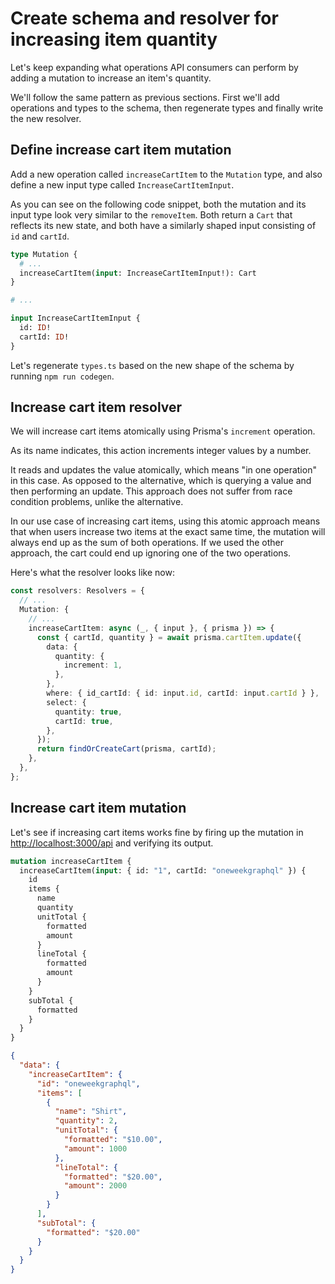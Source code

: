 # Create schema and resolver for increasing item quantity

Let's keep expanding what operations API consumers can perform by adding a mutation to increase an item's quantity.

We'll follow the same pattern as previous sections. First we'll add operations and types to the schema, then regenerate types and finally write the new resolver.

## Define increase cart item mutation

Add a new operation called `increaseCartItem` to the `Mutation` type, and also define a new input type called `IncreaseCartItemInput`.

As you can see on the following code snippet, both the mutation and its input type look very similar to the `removeItem`. Both return a `Cart` that reflects its new state, and both have a similarly shaped input consisting of `id` and `cartId`.

```graphql
type Mutation {
  # ...
  increaseCartItem(input: IncreaseCartItemInput!): Cart
}

# ...

input IncreaseCartItemInput {
  id: ID!
  cartId: ID!
}
```

Let's regenerate `types.ts` based on the new shape of the schema by running `npm run codegen`.

## Increase cart item resolver

We will increase cart items atomically using Prisma's `increment` operation.

As its name indicates, this action increments integer values by a number.

It reads and updates the value atomically, which means "in one operation" in this case. As opposed to the alternative, which is querying a value and then performing an update. This approach does not suffer from race condition problems, unlike the alternative.

In our use case of increasing cart items, using this atomic approach means that when users increase two items at the exact same time, the mutation will always end up as the sum of both operations. If we used the other approach, the cart could end up ignoring one of the two operations.

Here's what the resolver looks like now:

```ts
const resolvers: Resolvers = {
  // ...
  Mutation: {
    // ...
    increaseCartItem: async (_, { input }, { prisma }) => {
      const { cartId, quantity } = await prisma.cartItem.update({
        data: {
          quantity: {
            increment: 1,
          },
        },
        where: { id_cartId: { id: input.id, cartId: input.cartId } },
        select: {
          quantity: true,
          cartId: true,
        },
      });
      return findOrCreateCart(prisma, cartId);
    },
  },
};
```

## Increase cart item mutation

Let's see if increasing cart items works fine by firing up the mutation in [http://localhost:3000/api](http://localhost:3000/api) and verifying its output.

```graphql
mutation increaseCartItem {
  increaseCartItem(input: { id: "1", cartId: "oneweekgraphql" }) {
    id
    items {
      name
      quantity
      unitTotal {
        formatted
        amount
      }
      lineTotal {
        formatted
        amount
      }
    }
    subTotal {
      formatted
    }
  }
}
```

```json
{
  "data": {
    "increaseCartItem": {
      "id": "oneweekgraphql",
      "items": [
        {
          "name": "Shirt",
          "quantity": 2,
          "unitTotal": {
            "formatted": "$10.00",
            "amount": 1000
          },
          "lineTotal": {
            "formatted": "$20.00",
            "amount": 2000
          }
        }
      ],
      "subTotal": {
        "formatted": "$20.00"
      }
    }
  }
}
```
